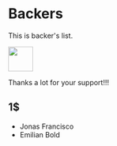 # Backers

This is backer's list.

<a href="https://www.patreon.com/junichi11"><img src="https://c5.patreon.com/external/logo/become_a_patron_button@2x.png" height="50"></a>

Thanks a lot for your support!!!

## 1$

- Jonas Francisco
- Emilian Bold
